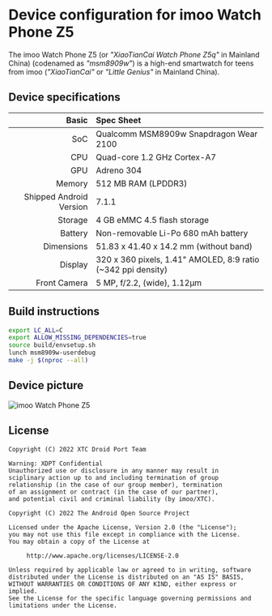 Device configuration for imoo Watch Phone Z5
================================

The imoo Watch Phone Z5 (or _"XiaoTianCai Watch Phone Z5q"_ in Mainland China) (codenamed as _"msm8909w"_) is a high-end
smartwatch for teens from imoo (_"XiaoTianCai"_ or _"Little Genius"_ in Mainland China).

## Device specifications

|                   Basic | Spec Sheet                                                   |
|------------------------:|:-------------------------------------------------------------|
|                     SoC | Qualcomm MSM8909w Snapdragon Wear 2100                       |
|                     CPU | Quad-core 1.2 GHz Cortex-A7                                  |
|                     GPU | Adreno 304                                                   |
|                  Memory | 512 MB RAM (LPDDR3)                                          |
| Shipped Android Version | 7.1.1                                                        |
|                 Storage | 4 GB eMMC 4.5 flash storage                                  |
|                 Battery | Non-removable Li-Po 680 mAh battery                          |
|              Dimensions | 51.83 x 41.40 x 14.2 mm (without band)                       |
|                 Display | 320 x 360 pixels, 1.41" AMOLED, 8:9 ratio (~342 ppi density) |
|            Front Camera | 5 MP, f/2.2, (wide), 1.12μm                                  |

## Build instructions

```bash
export LC_ALL=C
export ALLOW_MISSING_DEPENDENCIES=true
source build/envsetup.sh
lunch msm8909w-userdebug
make -j $(nproc --all)
```

## Device picture

![imoo Watch Phone Z5](https://cdn.shopify.com/s/files/1/0513/5115/8983/files/1-Market-Place-banner_9aba8cc2-5409-4608-a060-8595bffcd47e_1512x.jpg?v=1616118774)

## License

````text
Copyright (C) 2022 XTC Droid Port Team

Warning: XDPT Confidential
Unauthorized use or disclosure in any manner may result in
sciplinary action up to and including termination of group
relationship (in the case of our group member), termination
of an assignment or contract (in the case of our partner),
and potential civil and criminal liability (by imoo/XTC).
````

````text
Copyright (C) 2022 The Android Open Source Project

Licensed under the Apache License, Version 2.0 (the "License");
you may not use this file except in compliance with the License.
You may obtain a copy of the License at

     http://www.apache.org/licenses/LICENSE-2.0

Unless required by applicable law or agreed to in writing, software
distributed under the License is distributed on an "AS IS" BASIS,
WITHOUT WARRANTIES OR CONDITIONS OF ANY KIND, either express or implied.
See the License for the specific language governing permissions and
limitations under the License.
````
